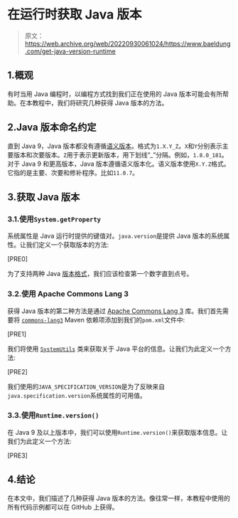 # 在运行时获取 Java 版本

> 原文：<https://web.archive.org/web/20220930061024/https://www.baeldung.com/get-java-version-runtime>

## 1.概观

有时当用 Java 编程时，以编程方式找到我们正在使用的 Java 版本可能会有所帮助。在本教程中，我们将研究几种获得 Java 版本的方法。

## 2.Java 版本命名约定

直到 Java 9，Java 版本都没有遵循[语义版本](/web/20221128042423/https://www.baeldung.com/cs/semantic-versioning)。格式为`1.X.Y_Z`。`X`和`Y`分别表示主要版本和次要版本。`Z`用于表示更新版本，用下划线“_”分隔。例如，`1.8.0_181`。对于 Java 9 和更高版本，Java 版本遵循语义版本化。语义版本使用`X.Y.Z`格式。它指的是主要、次要和修补程序。比如`11.0.7`。

## 3.获取 Java 版本

### 3.1.使用`System.getProperty`

系统属性是 Java 运行时提供的键值对。`java.version`是提供 Java 版本的系统属性。让我们定义一个获取版本的方法:

[PRE0]

为了支持两种 Java [版本格式](/web/20221128042423/https://www.baeldung.com/java-comparing-versions)，我们应该检查第一个数字直到点号。

### 3.2.使用 Apache Commons Lang 3

获得 Java 版本的第二种方法是通过 [Apache Commons Lang 3](/web/20221128042423/https://www.baeldung.com/java-commons-lang-3) 库。我们首先需要将 [`commons-lang3`](https://web.archive.org/web/20221128042423/https://search.maven.org/search?q=g:org.apache.commons%20AND%20a:commons-lang3&core=gav) Maven 依赖项添加到我们的`pom.xml`文件中:

[PRE1]

我们将使用 [`SystemUtils`](/web/20221128042423/https://www.baeldung.com/java-commons-lang-3#the-systemutils-class) 类来获取关于 Java 平台的信息。让我们为此定义一个方法:

[PRE2]

我们使用的`JAVA_SPECIFICATION_VERSION`是为了反映来自`java.specification.version`系统属性的可用值。

### 3.3.使用`Runtime.version()`

在 Java 9 及以上版本中，我们可以使用`Runtime.version()`来获取版本信息。让我们为此定义一个方法:

[PRE3]

## 4.结论

在本文中，我们描述了几种获得 Java 版本的方法。像往常一样，本教程中使用的所有代码示例都可以在 GitHub 上获得。